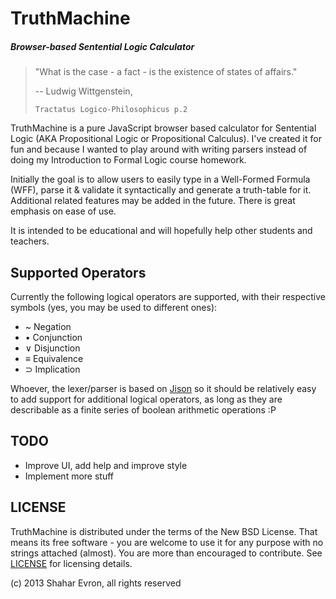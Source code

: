 TruthMachine
==========================================================
#####   Browser-based Sentential Logic Calculator    #####

>  "What is the case - a fact - is the existence of states of affairs."
>
>  -- Ludwig Wittgenstein,
>
>     Tractatus Logico-Philosophicus p.2

TruthMachine is a pure JavaScript browser based calculator for Sentential Logic
(AKA Propositional Logic or Propositional Calculus). I've created it for fun
and because I wanted to play around with writing parsers instead of doing my
Introduction to Formal Logic course homework.

Initially the goal is to allow users to easily type in a Well-Formed Formula
(WFF), parse it & validate it syntactically and generate a truth-table for
it. Additional related features may be added in the future. There is great
emphasis on ease of use.

It is intended to be educational and will hopefully help other students and
teachers.


Supported Operators
-------------------
Currently the following logical operators are supported, with their respective
symbols (yes, you may be used to different ones):

 - ~ Negation
 - • Conjunction
 - ∨ Disjunction
 - ≡ Equivalence
 - ⊃ Implication

Whoever, the lexer/parser is based on [Jison](http://zaach.github.io/jison/) so it
should be relatively easy to add support for additional logical operators, as
long as they are describable as a finite series of boolean arithmetic operations :P


TODO
----
 - Improve UI, add help and improve style
 - Implement more stuff


LICENSE
-------
TruthMachine is distributed under the terms of the New BSD License. That means
its free software - you are welcome to use it for any purpose with no strings
attached (almost). You are more than encouraged to contribute. See
[LICENSE](https://github.com/shevron/truthmachine/blob/master/LICENSE.md)
for licensing details.

 (c) 2013 Shahar Evron, all rights reserved

